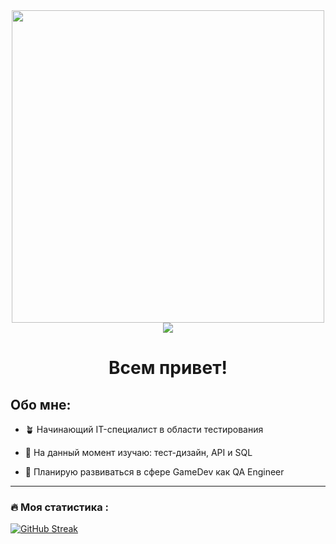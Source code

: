 <div align="center">
  <img src="https://media.giphy.com/media/SWoSkN6DxTszqIKEqv/giphy.gif" width="500"/>
</div>

<div id="badges" align="center">
<img src="https://komarev.com/ghpvc/?username=EvgeniiKhlopin&color=brightgreen&style=flat-square&label=PROFILE+VIEWS"/>
</div>

<h1 align="center">
  Всем привет!
</h1>

## Обо мне:

+ 🪴 Начинающий IT-специалист в области тестирования

+ 📓 На данный момент изучаю: тест-дизайн, API и SQL

+ 🎯 Планирую развиваться в сфере GameDev как QA Engineer

---

### :fire: Моя статистика :

[![GitHub Streak](https://github-readme-streak-stats.herokuapp.com?user=EvgeniiKhlopin&theme=dark&locale=ru&mode=weekly)](https://git.io/streak-stats)

